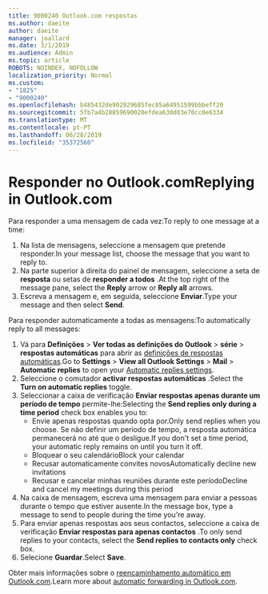 ```yaml
---
title: 9000240 Outlook.com respostas
ms.author: daeite
author: daeite
manager: joallard
ms.date: 3/1/2019
ms.audience: Admin
ms.topic: article
ROBOTS: NOINDEX, NOFOLLOW
localization_priority: Normal
ms.custom:
- "1825"
- "9000240"
ms.openlocfilehash: b485432de902929685fec85a64951599bbbeff20
ms.sourcegitcommit: 5fb7a4b28859690020efdea630d03e70cc0e6334
ms.translationtype: MT
ms.contentlocale: pt-PT
ms.lasthandoff: 06/28/2019
ms.locfileid: "35372560"
---
```

# <a name="replying-in-outlookcom"></a><span data-ttu-id="e2c4a-102">Responder no Outlook.com</span><span class="sxs-lookup"><span data-stu-id="e2c4a-102">Replying in Outlook.com</span></span>

<span data-ttu-id="e2c4a-103">Para responder a uma mensagem de cada vez:</span><span class="sxs-lookup"><span data-stu-id="e2c4a-103">To reply to one message at a time:</span></span>

1. <span data-ttu-id="e2c4a-104">Na lista de mensagens, seleccione a mensagem que pretende responder.</span><span class="sxs-lookup"><span data-stu-id="e2c4a-104">In your message list, choose the message that you want to reply to.</span></span>
2. <span data-ttu-id="e2c4a-105">Na parte superior à direita do painel de mensagem, seleccione a seta de **resposta** ou setas de **responder a todos** .</span><span class="sxs-lookup"><span data-stu-id="e2c4a-105">At the top right of the message pane, select the **Reply** arrow or **Reply all** arrows.</span></span>
3. <span data-ttu-id="e2c4a-106">Escreva a mensagem e, em seguida, seleccione **Enviar**.</span><span class="sxs-lookup"><span data-stu-id="e2c4a-106">Type your message and then select **Send**.</span></span>

<span data-ttu-id="e2c4a-107">Para responder automaticamente a todas as mensagens:</span><span class="sxs-lookup"><span data-stu-id="e2c4a-107">To automatically reply to all messages:</span></span>

1. <span data-ttu-id="e2c4a-108">Vá para **Definições** > **Ver todas as definições do Outlook** > **série** > **respostas automáticas** para abrir as [definições de respostas automáticas](https://outlook.live.com/mail/options/mail/automaticReplies).</span><span class="sxs-lookup"><span data-stu-id="e2c4a-108">Go to **Settings** > **View all Outlook Settings** > **Mail** > **Automatic replies** to open your [Automatic replies settings](https://outlook.live.com/mail/options/mail/automaticReplies).</span></span>
2. <span data-ttu-id="e2c4a-109">Seleccione o comutador **activar respostas automáticas** .</span><span class="sxs-lookup"><span data-stu-id="e2c4a-109">Select the **Turn on automatic replies** toggle.</span></span>
3. <span data-ttu-id="e2c4a-110">Seleccionar a caixa de verificação **Enviar respostas apenas durante um período de tempo** permite-lhe:</span><span class="sxs-lookup"><span data-stu-id="e2c4a-110">Selecting the **Send replies only during a time period** check box enables you to:</span></span>
    - <span data-ttu-id="e2c4a-111">Envie apenas respostas quando opta por.</span><span class="sxs-lookup"><span data-stu-id="e2c4a-111">Only send replies when you choose.</span></span> <span data-ttu-id="e2c4a-112">Se não definir um período de tempo, a resposta automática permanecerá no até que o desligue.</span><span class="sxs-lookup"><span data-stu-id="e2c4a-112">If you don't set a time period, your automatic reply remains on until you turn it off.</span></span>
    - <span data-ttu-id="e2c4a-113">Bloquear o seu calendário</span><span class="sxs-lookup"><span data-stu-id="e2c4a-113">Block your calendar</span></span>
    - <span data-ttu-id="e2c4a-114">Recusar automaticamente convites novos</span><span class="sxs-lookup"><span data-stu-id="e2c4a-114">Automatically decline new invitations</span></span>
    - <span data-ttu-id="e2c4a-115">Recusar e cancelar minhas reuniões durante este período</span><span class="sxs-lookup"><span data-stu-id="e2c4a-115">Decline and cancel my meetings during this period</span></span>
4. <span data-ttu-id="e2c4a-116">Na caixa de mensagem, escreva uma mensagem para enviar a pessoas durante o tempo que estiver ausente.</span><span class="sxs-lookup"><span data-stu-id="e2c4a-116">In the message box, type a message to send to people during the time you're away.</span></span>
5. <span data-ttu-id="e2c4a-117">Para enviar apenas respostas aos seus contactos, seleccione a caixa de verificação **Enviar respostas para apenas contactos** .</span><span class="sxs-lookup"><span data-stu-id="e2c4a-117">To only send replies to your contacts, select the **Send replies to contacts only** check box.</span></span>
6. <span data-ttu-id="e2c4a-118">Selecione **Guardar**.</span><span class="sxs-lookup"><span data-stu-id="e2c4a-118">Select **Save**.</span></span>

<span data-ttu-id="e2c4a-119">Obter mais informações sobre o [reencaminhamento automático em Outlook.com](https://support.office.com/article/14614626-9855-48dc-a986-dec81d07b1a0).</span><span class="sxs-lookup"><span data-stu-id="e2c4a-119">Learn more about [automatic forwarding in Outlook.com](https://support.office.com/article/14614626-9855-48dc-a986-dec81d07b1a0).</span></span>